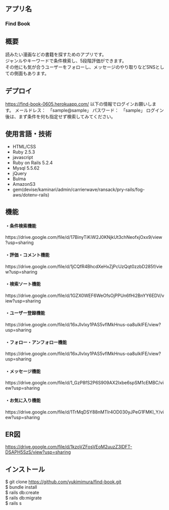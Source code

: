 ## アプリ名　
### Find Book

## 概要
読みたい漫画などの書籍を探すためのアプリです。<br>
ジャンルやキーワードで条件検索し、5段階評価ができます。<br>
その他にも気が合うユーザーをフォローし、メッセージのやり取りなどSNSとしての側面もあります。

## デプロイ
https://find-book-0605.herokuapp.com/
以下の情報でログインお願いします。
メールドレス：　「sample@sample」 
パスワード：　「sample」
ログイン後は、まず条件を何も指定せず検索してみてください。

## 使用言語・技術
* HTML/CSS
* Ruby 2.5.3
* javascript
* Ruby on Rails 5.2.4
* Mysql 5.5.62
* jQuery
* Bulma
* AmazonS3
* gem(devise/kaminari/admin/carrierwave/ransack/pry-rails/fog-aws/dotenv-rails)

## 機能
<h4> ・条件検索機能 </h4>
https://drive.google.com/file/d/17BinyTiKiW2J0KNjkUt3chNeofxjOxx9/view?usp=sharing
<h4> ・評価・コメント機能 </h4>
https://drive.google.com/file/d/1jCQfR4BhcdXeHxZjPcUzQqt0zzbD285f/view?usp=sharing
<h4> ・検索ソート機能 </h4>
https://drive.google.com/file/d/1GZX0WEF6WeOfsOjPPUn6fHi2BnYY6EDV/view?usp=sharing
<h4> ・ユーザー登録機能 </h4>
https://drive.google.com/file/d/16xJIvlxy1PAS5vflMkHnus-oa8uIklFE/view?usp=sharing
<h4> ・フォロー・アンフォロー機能 </h4>
https://drive.google.com/file/d/16xJIvlxy1PAS5vflMkHnus-oa8uIklFE/view?usp=sharing
<h4> ・メッセージ機能 </h4>
https://drive.google.com/file/d/1_GzP8fS2P6S909AX2Ixbe6spSM1cEMBC/view?usp=sharing
<h4> ・お気に入り機能 </h4>
https://drive.google.com/file/d/1TrMqDSY88nMTIr4OD030yJPeG1FMKl_Y/view?usp=sharing

## ER図
https://drive.google.com/file/d/1kzoVZFosVEoM2uuzZ3lDFT-DSAPH5SzS/view?usp=sharing

## インストール
$ git clone https://github.com/yukimimura/find-book.git<br>
$ bundle install<br>
$ rails db:create<br>
$ rails db:migrate<br>
$ rails s
